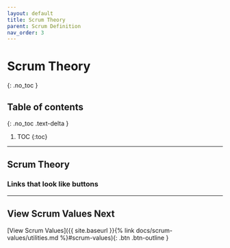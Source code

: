 ```yaml
---
layout: default
title: Scrum Theory
parent: Scrum Definition
nav_order: 3
---
```


# Scrum Theory
{: .no_toc }

## Table of contents
{: .no_toc .text-delta }

1. TOC
{:toc}

---

## Scrum Theory

### Links that look like buttons


---

## View Scrum Values Next



[View Scrum Values]({{ site.baseurl }}{% link docs/scrum-values/utilities.md %}#scrum-values){: .btn .btn-outline }
